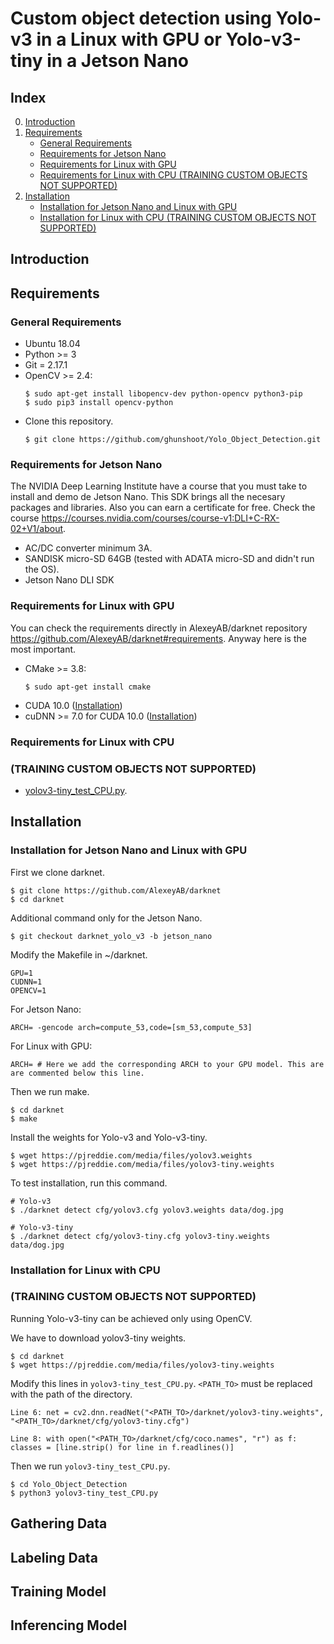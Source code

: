 # Custom object detection using Yolo-v3 in a Linux with GPU or Yolo-v3-tiny in a Jetson Nano

## Index
0. [Introduction](#Introduction)
1. [Requirements](#Requirements)
    * [General Requirements](#General-Requirements)
    * [Requirements for Jetson Nano](#Requirements-for-Jetson-Nano)
    * [Requirements for Linux with GPU](#Requirements-for-Linux-with-GPU)
    * [Requirements for Linux with CPU (TRAINING CUSTOM OBJECTS NOT SUPPORTED)](#Requirements-for-Linux-with-CPU)
2. [Installation](#Installation)
   * [Installation for Jetson Nano and Linux with GPU](#Installation-for-Jetson-Nano-and-Linux-with-GPU)
   * [Installation for Linux with CPU (TRAINING CUSTOM OBJECTS NOT SUPPORTED)](#Installation-for-Linux-with-CPU)

## Introduction

## Requirements
### General Requirements
* Ubuntu 18.04
* Python >= 3
* Git = 2.17.1
* OpenCV >= 2.4:
    ```
  $ sudo apt-get install libopencv-dev python-opencv python3-pip
  $ sudo pip3 install opencv-python
  ```
* Clone this repository.
  ```
  $ git clone https://github.com/ghunshoot/Yolo_Object_Detection.git
  ```

### Requirements for Jetson Nano
The NVIDIA Deep Learning Institute have a course that you must take to install and demo de Jetson Nano. This SDK brings all the necesary packages and libraries. Also you can earn a certificate for free. Check the course https://courses.nvidia.com/courses/course-v1:DLI+C-RX-02+V1/about. 
* AC/DC converter minimum 3A.
* SANDISK micro-SD 64GB (tested with ADATA micro-SD and didn't run the OS).
* Jetson Nano DLI SDK

### Requirements for Linux with GPU
You can check the requirements directly in AlexeyAB/darknet repository https://github.com/AlexeyAB/darknet#requirements.
Anyway here is the most important.
* CMake >= 3.8:
    ```
  $ sudo apt-get install cmake
    ```
* CUDA 10.0 ([Installation](https://github.com/ghunshoot/Yolo_Object_Detection/blob/master/Installing_CUDA10_cuDNN7.md))
* cuDNN >= 7.0 for CUDA 10.0 ([Installation](https://github.com/ghunshoot/Yolo_Object_Detection/blob/master/Installing_CUDA10_cuDNN7.md))

### Requirements for Linux with CPU 
### (TRAINING CUSTOM OBJECTS NOT SUPPORTED)
* [yolov3-tiny_test_CPU.py](https://github.com/ghunshoot/Yolo_Object_Detection/blob/master/yolov3-tiny_test_CPU.py).

## Installation
### Installation for Jetson Nano and Linux with GPU
First we clone darknet.
```
$ git clone https://github.com/AlexeyAB/darknet
$ cd darknet
```
Additional command only for the Jetson Nano.
```
$ git checkout darknet_yolo_v3 -b jetson_nano
```
Modify the Makefile in ~/darknet.
```
GPU=1
CUDNN=1
OPENCV=1
```
For Jetson Nano:
```
ARCH= -gencode arch=compute_53,code=[sm_53,compute_53]
``` 
For Linux with GPU:
```
ARCH= # Here we add the corresponding ARCH to your GPU model. This are are commented below this line.
``` 
Then we run make.
```
$ cd darknet
$ make
```
Install the weights for Yolo-v3 and Yolo-v3-tiny.
```
$ wget https://pjreddie.com/media/files/yolov3.weights
$ wget https://pjreddie.com/media/files/yolov3-tiny.weights
```
To test installation, run this command.
```
# Yolo-v3
$ ./darknet detect cfg/yolov3.cfg yolov3.weights data/dog.jpg

# Yolo-v3-tiny
$ ./darknet detect cfg/yolov3-tiny.cfg yolov3-tiny.weights data/dog.jpg
```

### Installation for Linux with CPU 
### (TRAINING CUSTOM OBJECTS NOT SUPPORTED)
Running Yolo-v3-tiny can be achieved only using OpenCV. 

We have to download yolov3-tiny weights.
```
$ cd darknet
$ wget https://pjreddie.com/media/files/yolov3-tiny.weights
```
Modify this lines in `yolov3-tiny_test_CPU.py`. `<PATH_TO>` must be replaced with the path of the directory.
```
Line 6: net = cv2.dnn.readNet("<PATH_TO>/darknet/yolov3-tiny.weights", "<PATH_TO>/darknet/cfg/yolov3-tiny.cfg")

Line 8: with open("<PATH_TO>/darknet/cfg/coco.names", "r") as f: classes = [line.strip() for line in f.readlines()]
```
Then we run `yolov3-tiny_test_CPU.py`.
```
$ cd Yolo_Object_Detection
$ python3 yolov3-tiny_test_CPU.py
```

## Gathering Data
## Labeling Data
## Training Model
## Inferencing Model



